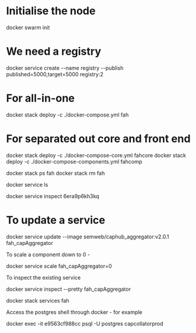 # Initialise the node
docker swarm init

# We need a registry
docker service create --name registry --publish published=5000,target=5000 registry:2

# For all-in-one
docker stack deploy -c ./docker-compose.yml fah

# For separated out core and front end
docker stack deploy -c ./docker-compose-core.yml fahcore
docker stack deploy -c ./docker-compose-components.yml fahcomp

docker stack ps fah
docker stack rm fah

docker service ls

docker service inspect 6era9p6kh3kq



# To update a service
docker service update --image semweb/caphub_aggregator:v2.0.1 fah_capAggregator

To scale a component down to 0 -

docker service scale fah_capAggregator=0

To inspect the existing service

docker service inspect --pretty fah_capAggregator



docker stack services fah

Access the postgres shell through docker - for example

docker exec -it e9563cf988cc psql -U postgres capcollatorprod


